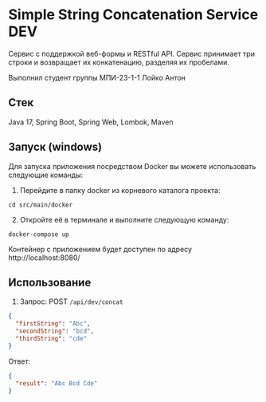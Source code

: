 # Simple String Concatenation Service DEV

Сервис с поддержкой веб-формы и RESTful API. Сервис принимает три строки и возвращает их конкатенацию, разделяя их пробелами.

Выполнил студент группы МПИ-23-1-1 Лойко Антон
## Стек
Java 17, Spring Boot, Spring Web, Lombok, Maven

## Запуск (windows)
Для запуска приложения посредством Docker вы можете использовать следующие команды:

1. Перейдите в папку docker из корневого каталога проекта:
```
cd src/main/docker
```
2. Откройте её в терминале и выполните следующую команду:
```
docker-compose up
```
Контейнер с приложением будет доступен по адресу http://localhost:8080/

## Использование

1) Запрос: POST  `/api/dev/concat`
```json
{
  "firstString": "Abc",
  "secondString": "bcd",
  "thirdString": "cde"
}
```
Ответ:
```json
{
  "result": "Abc Bcd Cde"
}
```